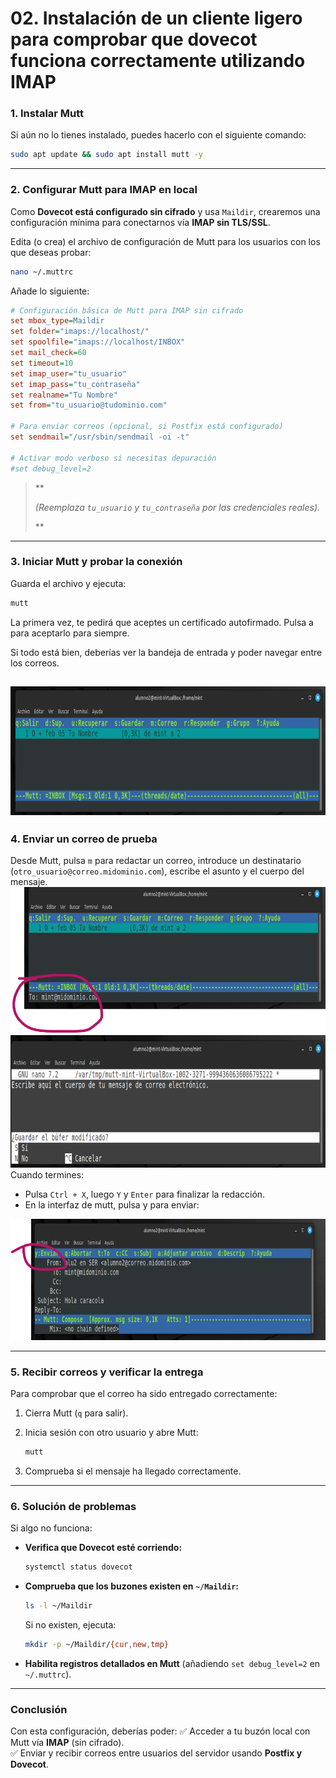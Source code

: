 # **02.** Instalación de un cliente ligero para comprobar que **dovecot** funciona correctamente utilizando IMAP

### **1. Instalar Mutt**
Si aún no lo tienes instalado, puedes hacerlo con el siguiente comando:

```bash
sudo apt update && sudo apt install mutt -y
```

---

### **2. Configurar Mutt para IMAP en local**
Como **Dovecot está configurado sin cifrado** y usa `Maildir`, crearemos una configuración mínima para conectarnos vía **IMAP sin TLS/SSL**.

Edita (o crea) el archivo de configuración de Mutt para los usuarios con los que deseas probar:

```bash
nano ~/.muttrc
```

Añade lo siguiente:

```ini
# Configuración básica de Mutt para IMAP sin cifrado
set mbox_type=Maildir
set folder="imaps://localhost/"
set spoolfile="imaps://localhost/INBOX"
set mail_check=60
set timeout=10
set imap_user="tu_usuario"
set imap_pass="tu_contraseña"
set realname="Tu Nombre"
set from="tu_usuario@tudominio.com"

# Para enviar correos (opcional, si Postfix está configurado)
set sendmail="/usr/sbin/sendmail -oi -t"

# Activar modo verboso si necesitas depuración
#set debug_level=2
```
> **
>  
> *(Reemplaza `tu_usuario` y `tu_contraseña` por las credenciales reales).*
>
> **

---

### **3. Iniciar Mutt y probar la conexión**
Guarda el archivo y ejecuta:

```bash
mutt
```
La primera vez, te pedirá que aceptes un certificado autofirmado. Pulsa a para aceptarlo para siempre.

Si todo está bien, deberías ver la bandeja de entrada y poder navegar entre los correos.

![alt text](image.png)
---

### **4. Enviar un correo de prueba**
Desde Mutt, pulsa `m` para redactar un correo, introduce un destinatario (`otro_usuario@correo.midominio.com`), escribe el asunto y el cuerpo del mensaje.
![alt text](image-1.png) ![alt text](image-2.png)
Cuando termines:
- Pulsa `Ctrl + X`, luego `Y` y `Enter` para finalizar la redacción.
- En la interfaz de mutt, pulsa y para enviar:

![alt text](image-3.png)

---

### **5. Recibir correos y verificar la entrega**
Para comprobar que el correo ha sido entregado correctamente:
1. Cierra Mutt (`q` para salir).
2. Inicia sesión con otro usuario y abre Mutt:

   ```bash
   mutt
   ```

3. Comprueba si el mensaje ha llegado correctamente.

---

### **6. Solución de problemas**
Si algo no funciona:
- **Verifica que Dovecot esté corriendo:**
  ```bash
  systemctl status dovecot
  ```
- **Comprueba que los buzones existen en `~/Maildir`:**
  ```bash
  ls -l ~/Maildir
  ```
  Si no existen, ejecuta:
  ```bash
  mkdir -p ~/Maildir/{cur,new,tmp}
  ```

- **Habilita registros detallados en Mutt** (añadiendo `set debug_level=2` en `~/.muttrc`).

---

### **Conclusión**
Con esta configuración, deberías poder:
✅ Acceder a tu buzón local con Mutt vía **IMAP** (sin cifrado).  
✅ Enviar y recibir correos entre usuarios del servidor usando **Postfix y Dovecot**.  
